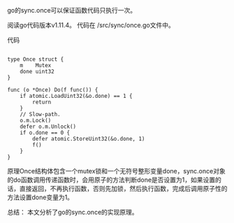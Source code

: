 
go的sync.once可以保证函数代码只执行一次。

阅读go代码版本v1.11.4。 代码在 /src/sync/once.go文件中。

代码

```

type Once struct {
	m    Mutex
	done uint32
}

func (o *Once) Do(f func()) {
	if atomic.LoadUint32(&o.done) == 1 {
		return
	}
	// Slow-path.
	o.m.Lock()
	defer o.m.Unlock()
	if o.done == 0 {
		defer atomic.StoreUint32(&o.done, 1)
		f()
	}
}

```

原理Once结构体包含一个mutex锁和一个无符号整形变量done，sync.once对象的do函数调用传递函数时，会用原子的方法判断done是否设置为1，如果设置的话，直接返回，不再执行函数，否则先加锁，然后执行函数，完成后调用原子性的方法设置done变量为1。

总结： 本文分析了go的sync.once的实现原理。

